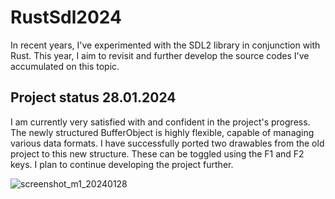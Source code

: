 # RustSdl2024

In recent years, I've experimented with the SDL2 library in conjunction with Rust. This year, I aim to revisit and further develop the source codes I've accumulated on this topic.

## Project status 28.01.2024
I am currently very satisfied with and confident in the project's progress. The newly structured BufferObject is highly flexible, capable of managing various data formats. 
I have successfully ported two drawables from the old project to this new structure. These can be toggled using the F1 and F2 keys. I plan to continue developing the project further.

![screenshot_m1_20240128](https://github.com/gpietz/rust_sdl_2024/assets/77841571/b9b8882d-cc8c-42cb-b3b9-e839118e2a34)
